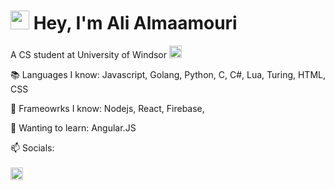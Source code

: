 # <img src="https://media.giphy.com/media/hvRJCLFzcasrR4ia7z/giphy.gif" width="30"> Hey, I'm Ali Almaamouri

A CS student at University of Windsor <img src="https://www.uwindsor.ca/sites/all/themes/uwindsor_bootstrap/images/uwindsor_shield.svg" width=20px, height=auto vertical-align: middle/> 
 

📚 Languages I know:
  Javascript, Golang, Python, C, C#, Lua, Turing, HTML, CSS

💾 Frameowrks I know:
  Nodejs, React, Firebase,  

💭 Wanting to learn:
  Angular.JS

📫 Socials: <br/> <br/>
<a ref="https://www.linkedin.com/in/ali-almaamouri-61592a2a7"> <img src="https://d29fhpw069ctt2.cloudfront.net/icon/image/38764/preview.svg" width=20px, height=auto/> <a/>
